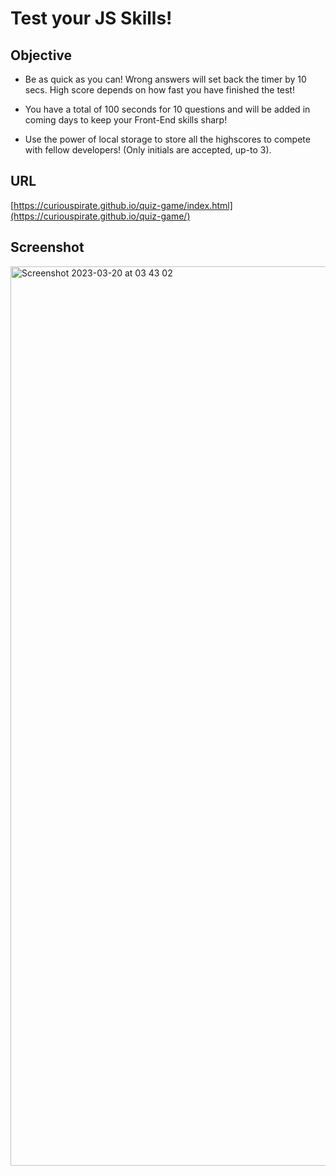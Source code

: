 # Test your JS Skills!

## Objective

- Be as quick as you can! Wrong answers will set back the timer by 10 secs. High score depends on how fast you have finished the test!

- You have a total of 100 seconds for 10 questions and will be added in coming days to keep your Front-End skills sharp!

- Use the power of local storage to store all the highscores to compete with fellow developers! (Only initials are accepted, up-to 3).

## URL

[https://curiouspirate.github.io/quiz-game/index.html](https://curiouspirate.github.io/quiz-game/)
  
## Screenshot

<img width="1439" alt="Screenshot 2023-03-20 at 03 43 02" src="https://user-images.githubusercontent.com/85549330/226212763-9391c7ff-315c-48d5-87dc-e8e462aa1086.png">
